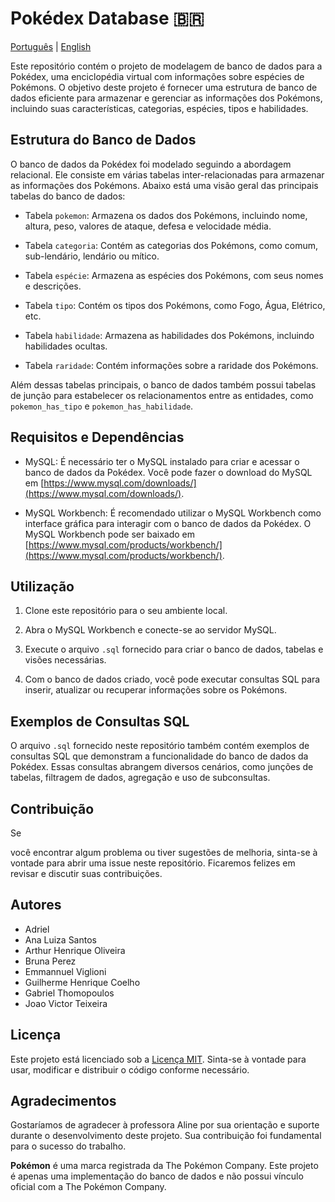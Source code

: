 # Pokédex Database 🇧🇷

[Português](README.md) | [English](README_EN.md)

Este repositório contém o projeto de modelagem de banco de dados para a Pokédex, uma enciclopédia virtual com informações sobre espécies de Pokémons. O objetivo deste projeto é fornecer uma estrutura de banco de dados eficiente para armazenar e gerenciar as informações dos Pokémons, incluindo suas características, categorias, espécies, tipos e habilidades.

## Estrutura do Banco de Dados

O banco de dados da Pokédex foi modelado seguindo a abordagem relacional. Ele consiste em várias tabelas inter-relacionadas para armazenar as informações dos Pokémons. Abaixo está uma visão geral das principais tabelas do banco de dados:

- Tabela `pokemon`: Armazena os dados dos Pokémons, incluindo nome, altura, peso, valores de ataque, defesa e velocidade média.

- Tabela `categoria`: Contém as categorias dos Pokémons, como comum, sub-lendário, lendário ou mítico.

- Tabela `espécie`: Armazena as espécies dos Pokémons, com seus nomes e descrições.

- Tabela `tipo`: Contém os tipos dos Pokémons, como Fogo, Água, Elétrico, etc.

- Tabela `habilidade`: Armazena as habilidades dos Pokémons, incluindo habilidades ocultas.

- Tabela `raridade`: Contém informações sobre a raridade dos Pokémons.

Além dessas tabelas principais, o banco de dados também possui tabelas de junção para estabelecer os relacionamentos entre as entidades, como `pokemon_has_tipo` e `pokemon_has_habilidade`.

## Requisitos e Dependências

- MySQL: É necessário ter o MySQL instalado para criar e acessar o banco de dados da Pokédex. Você pode fazer o download do MySQL em [https://www.mysql.com/downloads/](https://www.mysql.com/downloads/).

- MySQL Workbench: É recomendado utilizar o MySQL Workbench como interface gráfica para interagir com o banco de dados da Pokédex. O MySQL Workbench pode ser baixado em [https://www.mysql.com/products/workbench/](https://www.mysql.com/products/workbench/).

## Utilização

1. Clone este repositório para o seu ambiente local.

2. Abra o MySQL Workbench e conecte-se ao servidor MySQL.

3. Execute o arquivo `.sql` fornecido para criar o banco de dados, tabelas e visões necessárias.

4. Com o banco de dados criado, você pode executar consultas SQL para inserir, atualizar ou recuperar informações sobre os Pokémons.

## Exemplos de Consultas SQL

O arquivo `.sql` fornecido neste repositório também contém exemplos de consultas SQL que demonstram a funcionalidade do banco de dados da Pokédex. Essas consultas abrangem diversos cenários, como junções de tabelas, filtragem de dados, agregação e uso de subconsultas.

## Contribuição

Se

 você encontrar algum problema ou tiver sugestões de melhoria, sinta-se à vontade para abrir uma issue neste repositório. Ficaremos felizes em revisar e discutir suas contribuições.

## Autores
- Adriel
- Ana Luiza Santos
- Arthur Henrique Oliveira
- Bruna Perez
- Emmannuel Viglioni
- Guilherme Henrique Coelho
- Gabriel Thomopoulos
- Joao Victor Teixeira

## Licença

Este projeto está licenciado sob a [Licença MIT](LICENSE). Sinta-se à vontade para usar, modificar e distribuir o código conforme necessário.

## Agradecimentos

Gostaríamos de agradecer à professora Aline por sua orientação e suporte durante o desenvolvimento deste projeto. Sua contribuição foi fundamental para o sucesso do trabalho.

**Pokémon** é uma marca registrada da The Pokémon Company. Este projeto é apenas uma implementação do banco de dados e não possui vínculo oficial com a The Pokémon Company.

